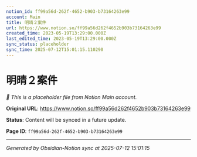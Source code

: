 ```yaml
---
notion_id: ff99a56d-262f-4652-b903-b73164263e99
account: Main
title: 明晴２案件
url: https://www.notion.so/ff99a56d262f4652b903b73164263e99
created_time: 2023-05-19T13:29:00.000Z
last_edited_time: 2023-05-19T13:29:00.000Z
sync_status: placeholder
sync_time: 2025-07-12T15:01:15.110290
---
```


# 明晴２案件

*🔄 This is a placeholder file from Notion Main account.*

**Original URL**: https://www.notion.so/ff99a56d262f4652b903b73164263e99

**Status**: Content will be synced in a future update.

**Page ID**: `ff99a56d-262f-4652-b903-b73164263e99`

---

*Generated by Obsidian-Notion sync at 2025-07-12 15:01:15*
